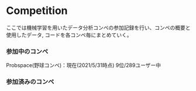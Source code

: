 # Competition
ここでは機械学習を用いたデータ分析コンペの参加記録を行い、コンペの概要と使用したデータ, コードを各コンペ毎にまとめていく。

### 参加中のコンペ
Probspace(野球コンペ)：現在(2021/5/31時点) 9位/289ユーザー中

### 参加済みのコンペ
